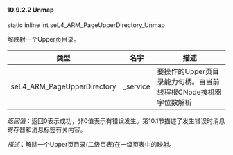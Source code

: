 #### 10.9.2.2  Unmap

static inline int seL4_ARM_PageUpperDirectory_Unmap

解映射一个Upper页目录。

类型 | 名字 | 描述
--- | --- | ---
seL4_ARM_PageUpperDirectory | _service | 要操作的Upper页目录能力句柄。自当前线程根CNode按机器字位数解析

*返回值*：返回0表示成功，非0值表示有错误发生。第10.1节描述了发生错误时消息寄存器和消息标签有关内容。

*描述*：解除一个Upper页目录(二级页表)在一级页表中的映射。
